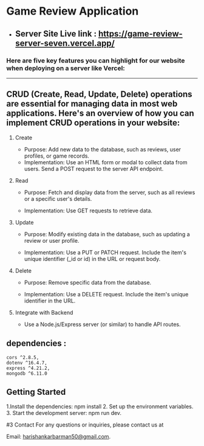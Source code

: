 
# Game Review Application 

- ## Server Site Live link : https://game-review-server-seven.vercel.app/


### Here are five key features you can highlight for our website when deploying on a server like Vercel:


___

## CRUD (Create, Read, Update, Delete) operations are essential for managing data in most web applications. Here's an overview of how you can implement CRUD operations in your website:

1. Create
    - Purpose: Add new data to the database, such as reviews, user profiles, or game records.
    - Implementation:
    Use an HTML form or modal to collect data from users.
    Send a POST request to the server API endpoint.

2.  Read
    - Purpose: Fetch and display data from the server, such as all reviews or a specific user's details.

    - Implementation:
    Use GET requests to retrieve data.


3. Update

    - Purpose: Modify existing data in the database, such as updating a review or user profile.

     - Implementation:
    Use a PUT or PATCH request.
    Include the item's unique identifier (_id or id) in the URL or request body.



4. Delete

    - Purpose: Remove specific data from the database.

    - Implementation:
    Use a DELETE request.
    Include the item's unique identifier in the URL.


5. Integrate with Backend
    - Use a Node.js/Express server (or similar) to handle API routes.
  
##  dependencies :
    cors ^2.8.5,
    dotenv ^16.4.7,
    express ^4.21.2,
    mongodb ^6.11.0
 
## Getting Started
  1.Install the dependencies: npm install
  2. Set up the environment variables.
  3. Start the development server: npm run dev.

  
#3 Contact
For any questions or inquiries, please contact us at

Email: harishankarbarman50@gmail.com.
